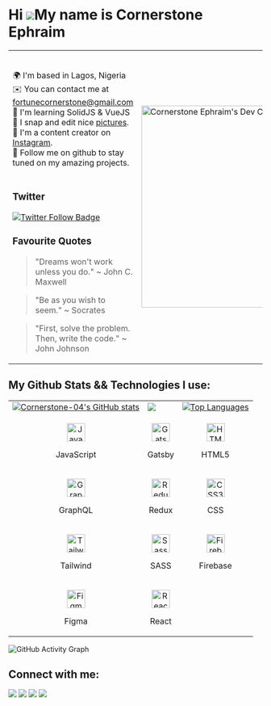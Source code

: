 Hi ![](https://user-images.githubusercontent.com/18350557/176309783-0785949b-9127-417c-8b55-ab5a4333674e.gif)My name is Cornerstone Ephraim
===========================================================================================================================================
<table align="center">
  <tr>
    <td valign="center">
      <p>
        <br/>
        🌍 I'm based in Lagos, Nigeria
        <br/>
        ✉️ You can contact me at <a href="mailto:fortunecornerstone@gmail.com">fortunecornerstone@gmail.com</a>
        <br/>
        🧠 I'm learning SolidJS & VueJS
        <br/>
        📸 I snap and edit nice <a href="https://instagram.com/realcornerstone">pictures<a/>.
        <br/>
        🎥 I'm a content creator on <a href="https://instagram.com/thecornerstoneephraim">Instagram<a/>.
        <br/>
        💞️ Follow me on github to stay tuned on my amazing projects.
        <br/>
        <br/>
        <h3>Twitter</h3>
        <a href="https://twitter.com/cornerstone_jsx">
          <img src="https://img.shields.io/twitter/follow/cornerstone_jsx?color=0F182A&logo=twitter&style=for-the-badge" alt="Twitter Follow Badge"/>
        </a>
        <h3>Favourite Quotes</h3>
        <blockquote>
           "Dreams won't work unless you do." ~ John C. Maxwell
        </blockquote>
        <blockquote>
           "Be as you wish to seem." ~ Socrates
        </blockquote>
        <blockquote>
           "First, solve the problem. Then, write the code." ~ John Johnson
        </blockquote>
       </p>
    </td>
    <td>
      <a href="https://app.daily.dev/cornerstone_jsx"><img src="https://api.daily.dev/devcards/c12738b1708145aca0cfac8ab9574d1c.png?r=cq1" width="400" alt="Cornerstone Ephraim's Dev Card"/></a>
    </td>
  </tr>
</table>



## My Github Stats && Technologies I use:
<table>
  <tr>
    <td>
     <a href="http://www.github.com/Cornerstone-04"><img src="https://github-readme-stats.vercel.app/api?username=Cornerstone-04&show_icons=true&hide=&count_private=true&title_color=0891b2&text_color=ffffff&icon_color=0891b2&bg_color=1c1917&hide_border=true&show_icons=true" alt="Cornerstone-04's GitHub stats" /></a>
    </td>
    <td>
      <a href="http://www.github.com/Cornerstone-04"><img src="https://github-readme-streak-stats.herokuapp.com/?user=Cornerstone-04&stroke=ffffff&background=1c1917&ring=0891b2&fire=0891b2&currStreakNum=ffffff&currStreakLabel=0891b2&sideNums=ffffff&sideLabels=ffffff&dates=ffffff&hide_border=true" /></a>
    </td>
    <td>
      <a href="https://github.com/Cornerstone-04" align="left"><img src="https://github-readme-stats.vercel.app/api/top-langs/?username=Cornerstone-04&langs_count=10&title_color=0891b2&text_color=ffffff&icon_color=0891b2&bg_color=1c1917&hide_border=true&locale=en&custom_title=Top%20%Languages" alt="Top Languages" /></a>
    </td>
  <tr>
  <tr>
    <td>
      <p align="center">
        <a href="https://developer.mozilla.org/en-US/docs/Web/JavaScript" target="_blank" rel="noreferrer">
          <img src="https://raw.githubusercontent.com/danielcranney/readme-generator/main/public/icons/skills/javascript-colored.svg" width="36" height="36" alt="JavaScript" />
        </a>
        <p align="center">JavaScript</p>
      </p>
    </td>
    <td>           
      <p align="center">
        <a href="https://www.gatsbyjs.com/" target="_blank" rel="noreferrer"><img src="https://raw.githubusercontent.com/danielcranney/readme-generator/main/public/icons/skills/gatsby-colored.svg" width="36" height="36" alt="Gatsby" /></a>
        <p align="center">Gatsby</p>
      </p>
    </td>
    <td>
      <p align="center">
        <a href="https://developer.mozilla.org/en-US/docs/Glossary/HTML5" target="_blank" rel="noreferrer">
          <img src="https://raw.githubusercontent.com/danielcranney/readme-generator/main/public/icons/skills/html5-colored.svg" width="36" height="36" alt="HTML5" />
        </a>
        <p align="center">HTML5</p>
      </p>
    </td>
  </tr>
  <tr>
    <td>            
      <p align="center">
        <a href="https://graphql.org/" target="_blank" rel="noreferrer"><img src="https://raw.githubusercontent.com/danielcranney/readme-generator/main/public/icons/skills/graphql-colored.svg" width="36" height="36" alt="GraphQL" /></a>
        <p align="center">GraphQL</p>
      </p>
    </td>
    <td>
      <p align="center">
        <a href="https://redux.js.org/" target="_blank" rel="noreferrer">
          <img src="https://raw.githubusercontent.com/danielcranney/readme-generator/main/public/icons/skills/redux-colored.svg" width="36" height="36" alt="Redux" />
      </a>
        <p align="center">Redux</p>
      </p>
    </td>
    <td>
      <p align="center">
        <a href="https://www.w3.org/TR/CSS/#css" target="_blank" rel="noreferrer">
          <img src="https://raw.githubusercontent.com/danielcranney/readme-generator/main/public/icons/skills/css3-colored.svg" width="36" height="36" alt="CSS3" />
      </a>
        <p align="center">CSS</p>
      </p>
    </td>
  </tr>

  <tr>
    <td>      
      <p align="center">
        <a href="https://tailwindcss.com/" target="_blank" rel="noreferrer">
          <img src="https://raw.githubusercontent.com/danielcranney/readme-generator/main/public/icons/skills/tailwindcss-colored.svg" width="36" height="36" alt="TailwindCSS" />
        </a>
        <p align="center">Tailwind</p>
      </p>
    </td>
   <td>
      <p align="center">
        <a href="https://sass-lang.com/" target="_blank" rel="noreferrer">
          <img src="https://raw.githubusercontent.com/danielcranney/readme-generator/main/public/icons/skills/sass-colored.svg" width="36" height="36" alt="Sass" />
      </a>
        <p align="center">SASS</p>
      </p>
    </td>
    <td>
      <p align="center">
          <a href="https://firebase.google.com/" target="_blank" rel="noreferrer">
          <img src="https://raw.githubusercontent.com/danielcranney/readme-generator/main/public/icons/skills/firebase-colored.svg" width="36" height="36" alt="Firebase" />
          </a>
        <p align="center">Firebase</p>
      </p>      
    </td>
  </tr>

  <tr>
     <td>
      <p align="center">
        <a href="https://www.figma.com/" target="_blank" rel="noreferrer">
          <img src="https://raw.githubusercontent.com/danielcranney/readme-generator/main/public/icons/skills/figma-colored.svg" width="36" height="36" alt="Figma" />
        </a>
        <p align="center">Figma</p>
      </p>
    </td>
    <td>
      <p align="center">
        <a href="https://reactjs.org/" target="_blank" rel="noreferrer">
          <img src="https://raw.githubusercontent.com/danielcranney/readme-generator/main/public/icons/skills/react-colored.svg" width="36" height="36" alt="React" />
        </a>
        <p align="center">React</p>
      </p>
    </td>
  </tr>
</table>

![GitHub Activity Graph](https://activity-graph.herokuapp.com/graph?username=Cornerstone-04&bg_color=1c1917&color=5BCDEC&line=5BCDEC&point=FFFFFF&hide_border=true)


## Connect with me:

<p align="left">
        <a href="https://www.linkedin.com/in/cornerstone-ephraim"><img src="https://img.icons8.com/fluent/48/000000/linkedin.png"/></a>
        <a href="https://twitter.com/cornerstone_jsx"><img src="https://img.icons8.com/fluent/48/000000/twitter.png"/></a>
        <a href="https://www.instagram.com/thecornerstoneephraim"><img src="https://img.icons8.com/fluent/48/000000/instagram-new.png"/></a>
        <a href="https://wa.me/2348133285405"><img src="https://img.icons8.com/fluent/48/000000/whatsapp.png"/></a>
      </p>
